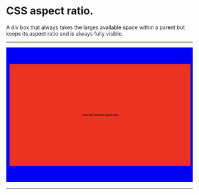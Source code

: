 # CSS aspect ratio.

A div box that always takes the larges available space within a parent but keeps its aspect ratio and is always fully visible.

---

![Preview](/css-aspect-ratio/preview.jpg)

---